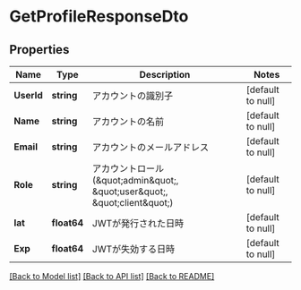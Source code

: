 # GetProfileResponseDto

## Properties
Name | Type | Description | Notes
------------ | ------------- | ------------- | -------------
**UserId** | **string** | アカウントの識別子 | [default to null]
**Name** | **string** | アカウントの名前 | [default to null]
**Email** | **string** | アカウントのメールアドレス | [default to null]
**Role** | **string** | アカウントロール(\&quot;admin\&quot;, \&quot;user\&quot;, \&quot;client\&quot;) | [default to null]
**Iat** | **float64** | JWTが発行された日時 | [default to null]
**Exp** | **float64** | JWTが失効する日時 | [default to null]

[[Back to Model list]](../README.md#documentation-for-models) [[Back to API list]](../README.md#documentation-for-api-endpoints) [[Back to README]](../README.md)

